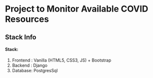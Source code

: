 # Project to Monitor Available COVID Resources

## Stack Info

#### Stack:
1. Frontend : Vanilla (HTML5, CSS3, JS) + Bootstrap
2. Backend : Django
3. Database: PostgresSql


